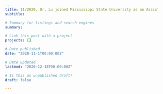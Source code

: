 ```yaml
---
title: 11/2020, Dr. Lu joined Mississippi State University as an Assistant Professor 👋 👋
subtitle: 

# Summary for listings and search engines
summary: 

# Link this post with a project
projects: []

# Date published
date: "2020-11-1T00:00:00Z"

# Date updated
lastmod: "2020-12-18T00:00:00Z"

# Is this an unpublished draft?
draft: false

---
```

